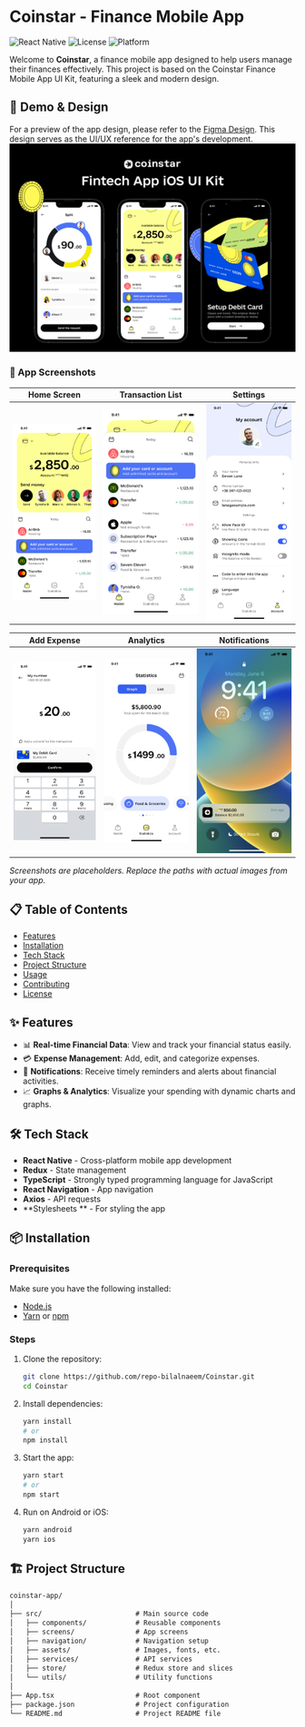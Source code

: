 # Coinstar - Finance Mobile App

![React Native](https://img.shields.io/badge/React%20Native-v0.71.0-blue)
![License](https://img.shields.io/badge/license-MIT-green)
![Platform](https://img.shields.io/badge/platform-iOS%20|%20Android-lightgrey)

Welcome to **Coinstar**, a finance mobile app designed to help users manage their finances effectively. This project is based on the Coinstar Finance Mobile App UI Kit, featuring a sleek and modern design.

## 🚀 Demo & Design

For a preview of the app design, please refer to the [Figma Design](https://www.figma.com/design/KEDcxW9t9UIAEYKkXZbKKL/Coinstar---Finance-Mobile-App-UI-Kit-(Community)?node-id=1020-89887&t=INEmeiBw912hoK0m-1). This design serves as the UI/UX reference for the app's development.
![Cover Page](screenshots/Thumbnail.png) 

### 📱 App Screenshots

| Home Screen | Transaction List | Settings
|-------------|------------------|---------|
| ![Home Screen](screenshots/Home-Light.png) | ![Transaction List](screenshots/Transaction-List.png) | ![Settings](screenshots/Settings.png) |

| Add Expense | Analytics | Notifications |
|-------------|-----------|---------------|
| ![Add Expense](screenshots/Expense.png) | ![Analytics](screenshots/Analytics.png) | ![Notifications](screenshots/Notifications.png) |

*Screenshots are placeholders. Replace the paths with actual images from your app.*

## 📋 Table of Contents

- [Features](#features)
- [Installation](#installation)
- [Tech Stack](#tech-stack)
- [Project Structure](#project-structure)
- [Usage](#usage)
- [Contributing](#contributing)
- [License](#license)

## ✨ Features

- 📊 **Real-time Financial Data**: View and track your financial status easily.
- 💳 **Expense Management**: Add, edit, and categorize expenses.
- 🔔 **Notifications**: Receive timely reminders and alerts about financial activities.
- 📈 **Graphs & Analytics**: Visualize your spending with dynamic charts and graphs.

## 🛠 Tech Stack

- **React Native** - Cross-platform mobile app development
- **Redux** - State management
- **TypeScript** - Strongly typed programming language for JavaScript
- **React Navigation** - App navigation
- **Axios** - API requests
- **Stylesheets ** - For styling the app

## 📦 Installation

### Prerequisites

Make sure you have the following installed:
- [Node.js](https://nodejs.org/)
- [Yarn](https://yarnpkg.com/) or [npm](https://www.npmjs.com/)

### Steps

1. Clone the repository:

    ```bash
    git clone https://github.com/repo-bilalnaeem/Coinstar.git
    cd Coinstar
    ```

2. Install dependencies:

    ```bash
    yarn install
    # or
    npm install
    ```

3. Start the app:

    ```bash
    yarn start
    # or
    npm start
    ```

4. Run on Android or iOS:

    ```bash
    yarn android
    yarn ios
    ```

## 🏗 Project Structure

```plaintext
coinstar-app/
│
├── src/                       # Main source code
│   ├── components/            # Reusable components
│   ├── screens/               # App screens
│   ├── navigation/            # Navigation setup
│   ├── assets/                # Images, fonts, etc.
│   ├── services/              # API services
│   ├── store/                 # Redux store and slices
│   └── utils/                 # Utility functions
│
├── App.tsx                    # Root component
├── package.json               # Project configuration
└── README.md                  # Project README file
